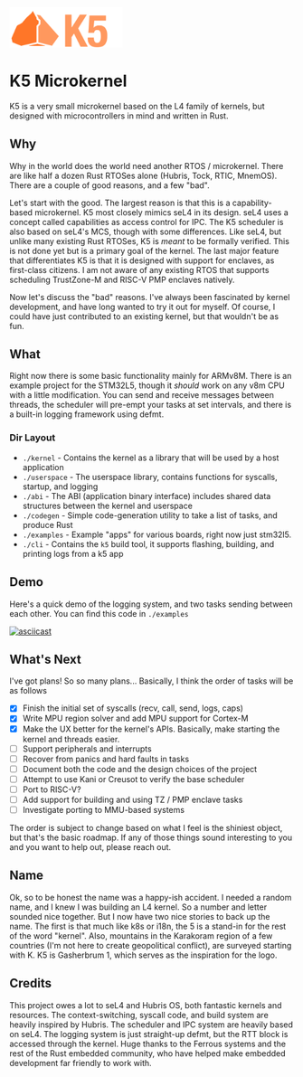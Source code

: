 <img src = "./website/static/img/logo.png" width="200px"/>

# K5 Microkernel

K5 is a very small microkernel based on the L4 family of kernels, but designed with microcontrollers in mind and written in Rust.


## Why

Why in the world does the world need another RTOS / microkernel. There are like half a dozen Rust RTOSes alone (Hubris, Tock, RTIC, MnemOS). There are a couple of good reasons, and a few "bad".

Let's start with the good. The largest reason is that this is a capability-based microkernel. K5 most closely mimics seL4 in its design. seL4 uses a concept called capabilities as access control for IPC. The K5 scheduler is also based on seL4's MCS, though with some differences. Like seL4, but unlike many existing Rust RTOSes, K5 is *meant* to be formally verified. This is not done yet but is a primary goal of the kernel. The last major feature that differentiates K5 is that it is designed with support for enclaves, as first-class citizens. I am not aware of any existing RTOS that supports scheduling TrustZone-M and RISC-V PMP enclaves natively. 

Now let's discuss the "bad" reasons. I've always been fascinated by kernel development, and have long wanted to try it out for myself. Of course, I could have just contributed to an existing kernel, but that wouldn't be as fun. 

## What
Right now there is some basic functionality mainly for ARMv8M. There is an example project for the STM32L5, though it *should* work on any v8m CPU with a little modification. You can send and receive messages between threads, the scheduler will pre-empt your tasks at set intervals, and there is a built-in logging framework using defmt.

### Dir Layout
- `./kernel` - Contains the kernel as a library that will be used by a host application
- `./userspace` - The userspace library, contains functions for syscalls, startup, and logging
- `./abi` - The ABI (application binary interface) includes shared data structures between the kernel and userspace
- `./codegen` - Simple code-generation utility to take a list of tasks, and produce Rust
- `./examples` - Example "apps" for various boards, right now just stm32l5.
- `./cli` - Contains the `k5` build tool, it supports flashing, building, and printing logs from a k5 app

## Demo
Here's a quick demo of the logging system, and two tasks sending between each other. You can find this code in `./examples`

[![asciicast](https://asciinema.org/a/509730.svg)](https://asciinema.org/a/509730)


## What's Next

I've got plans! So so many plans... Basically, I think the order of tasks will be as follows
- [x] Finish the initial set of syscalls (recv, call, send, logs, caps)
- [x] Write MPU region solver and add MPU support for Cortex-M
- [x] Make the UX better for the kernel's APIs. Basically, make starting the kernel and threads easier.
- [ ] Support peripherals and interrupts
- [ ] Recover from panics and hard faults in tasks
- [ ] Document both the code and the design choices of the project
- [ ] Attempt to use Kani or Creusot to verify the base scheduler
- [ ] Port to RISC-V?
- [ ] Add support for building and using TZ / PMP enclave tasks
- [ ] Investigate porting to MMU-based systems

The order is subject to change based on what I feel is the shiniest object, but that's the basic roadmap. If any of those things sound interesting to you and you want to help out, please reach out.


## Name

Ok, so to be honest the name was a happy-ish accident. I needed a random name, and I knew I was building an L4 kernel. So a number and letter sounded nice together. But I now have two nice stories to back up the name. The first is that much like k8s or i18n, the 5 is a stand-in for the rest of the word "kernel". Also, mountains in the Karakoram region of a few countries (I'm not here to create geopolitical conflict), are surveyed starting with K. K5 is Gasherbrum 1, which serves as the inspiration for the logo.


## Credits
This project owes a lot to seL4 and Hubris OS, both fantastic kernels and resources. The context-switching, syscall code, and build system are heavily inspired by Hubris. The scheduler and IPC system are heavily based on seL4. The logging system is just straight-up defmt, but the RTT block is accessed through the kernel. Huge thanks to the Ferrous systems and the rest of the Rust embedded community, who have helped make embedded development far friendly to work with. 
